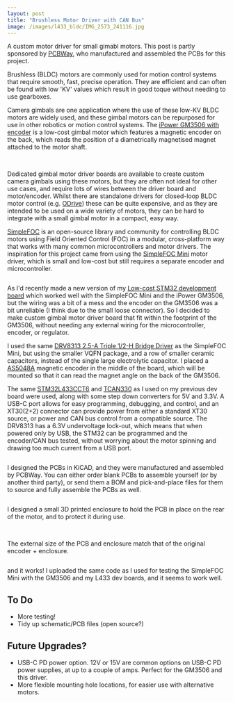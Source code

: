 ```yaml
---
layout: post
title: "Brushless Motor Driver with CAN Bus"
image: /images/l433_bldc/IMG_2573_241116.jpg
---
```


A custom motor driver for small gimabl motors. This post is partly sponsored by [PCBWay](https://www.pcbway.com/), who manufactured and assembled the PCBs for this project.

Brushless (BLDC) motors are commonly used for motion control systems that require smooth, fast, precise operation. They are efficient and can often be found with low 'KV' values which result in good toque without needing to use gearboxes.

Camera gimbals are one application where the use of these low-KV BLDC motors are widely used, and these gimbal motors can be repurposed for use in other robotics or motion control systems. The [iPower GM3506 with encoder](https://shop.iflight.com/gimbal-motors-cat44/ipower-motor-gm3506-brushless-gimbal-motor-w-as5048a-encoder-pro1155) is a low-cost gimbal motor which features a magnetic encoder on the back, which reads the position of a diametrically magnetised magnet attached to the motor shaft.

<img src="/images/l433_bldc/IMG_2580_241116.jpg" alt="" class="inline">
<img src="/images/l433_bldc/encoder.jpg" alt="" class="inline">

Dedicated gimbal motor driver boards are available to create custom camera gimbals using these motors, but they are often not ideal for other use cases, and require lots of wires between the driver board and motor/encoder. Whilst there are standalone drivers for closed-loop BLDC motor control (e.g. [ODrive](https://odriverobotics.com/)) these can be quite expensive, and as they are intended to be used on a wide variety of motors, they can be hard to integrate with a small gimbal motor in a compact, easy way.

[SimpleFOC](https://simplefoc.com/) is an open-source library and community for controlling BLDC motors using Field Oriented Control (FOC) in a modular, cross-platform way that works with many common microcontrollers and motor drivers. The inspiration for this project came from using the [SimpleFOC Mini](https://docs.simplefoc.com/simplefocmini) motor driver, which is small and low-cost but still requires a separate encoder and microcontroller.

<img src="/images/l433_bldc/IMG_2564_241116.jpg" alt="" class="inline">

As I'd recently made a new version of my [Low-cost STM32 development board](https://cormack.xyz/stm32devboard/) which worked well with the SimpleFOC Mini and the iPower GM3506, but the wiring was a bit of a mess and the encoder on the GM3506 was a bit unreliable (I think due to the small loose connector). So I decided to make custom gimbal motor driver board that fit within the footprint of the GM3506, without needing any external wiring for the microcontroller, encoder, or regulator.

I used the same [DRV8313 2.5-A Triple 1/2-H Bridge Driver](https://www.ti.com/product/DRV8313) as the SimpleFOC Mini, but using the smaller VQFN package, and a row of smaller ceramic capacitors, instead of the single large electrolytic capacitor. I placed a [AS5048A](https://ams-osram.com/products/sensor-solutions/position-sensors/ams-as5048a-high-resolution-position-sensor) magnetic encoder in the middle of the board, which will be mounted so that it can read the magnet angle on the back of the GM3506.

The same [STM32L433CCT6](https://www.st.com/en/microcontrollers-microprocessors/stm32l433cc.html) and [TCAN330](ti.com/product/TCAN330) as I used on my previous dev board were used, along with some step down converters for 5V and 3.3V. A USB-C port allows for easy programming, debugging, and control, and an XT30(2+2) connector can provide power from either a standard XT30 source, or power and CAN bus control from a compatible source. The DRV8313 has a 6.3V undervoltage lock-out, which means that when powered only by USB, the STM32 can be programmed and the encoder/CAN bus tested, without worrying about the motor spinning and drawing too much current from a USB port.

<img src="/images/l433_bldc/L433_SimpleFOC_Mini.png" alt="" class="inline">

I designed the PCBs in KiCAD, and they were manufactured and assembled by PCBWay. You can either order blank PCBs to assemble yourself (or by another third party), or send them a BOM and pick-and-place files for them to source and fully assemble the PCBs as well.

<img src="/images/l433_bldc/IMG_2587_241116.jpg" alt="" class="inline">

I designed a small 3D printed enclosure to hold the PCB in place on the rear of the motor, and to protect it during use.

<img src="/images/l433_bldc/IMG_2573_241116.jpg" alt="" class="inline">
<img src="/images/l433_bldc/IMG_2578_241116.jpg" alt="" class="inline">

The external size of the PCB and enclosure match that of the original encoder + enclosure.

<img src="/images/l433_bldc/IMG_2590_241116.jpg" alt="" class="inline">

and it works! I uploaded the same code as I used for testing the SimpleFOC Mini with the GM3506 and my L433 dev boards, and it seems to work well.

## To Do

* More testing!
* Tidy up schematic/PCB files (open source?)

## Future Upgrades?

* USB-C PD power option. 12V or 15V are common options on USB-C PD power supplies, at up to a couple of amps. Perfect for the GM3506 and this driver.
* More flexible mounting hole locations, for easier use with alternative motors.